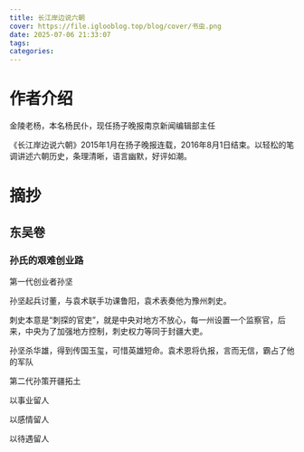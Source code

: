 ```yaml
---
title: 长江岸边说六朝
cover: https://file.iglooblog.top/blog/cover/书虫.png
date: 2025-07-06 21:33:07
tags:
categories:
---
```


# 作者介绍

金陵老杨，本名杨民仆，现任扬子晚报南京新闻编辑部主任

《长江岸边说六朝》2015年1月在扬子晚报连载，2016年8月1日结束。以轻松的笔调讲述六朝历史，条理清晰，语言幽默，好评如潮。

# 摘抄

## 东吴卷

### 孙氏的艰难创业路

第一代创业者孙坚

孙坚起兵讨董，与袁术联手功课鲁阳，袁术表奏他为豫州刺史。

刺史本意是“刺探的官吏”，就是中央对地方不放心，每一州设置一个监察官，后来，中央为了加强地方控制，刺史权力等同于封疆大吏。

孙坚杀华雄，得到传国玉玺，可惜英雄短命。袁术恩将仇报，言而无信，霸占了他的军队

第二代孙策开疆拓土

以事业留人

以感情留人

以待遇留人
